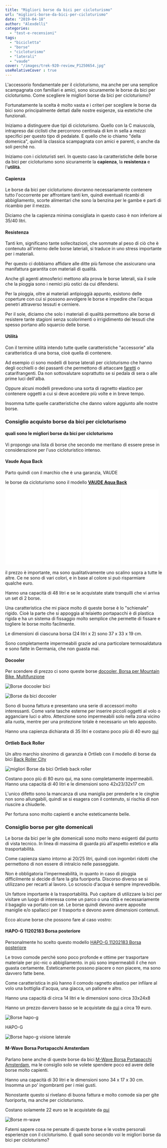 ```yaml
---
title: "Migliori borse da bici per cicloturismo"
url: "migliori-borse-da-bici-per-cicloturismo"
date: "2019-04-18"
author: "Alexdelli"
categories: 
  - "test-e-recensioni"
tags: 
  - "bicicletta"
  - "borse"
  - "cicloturismo"
  - "laterali"
  - "vaude"
cover: "/images/trek-920-review_P1250654.jpg"
useRelativeCover : true
---
```


L'accessorio fondamentale per il cicloturismo, ma anche per una semplice scampagnata con familiari e amici, sono sicuramente le borse da bici per cicloturismo. Come scegliere le migliori borse da bici per cicloturismo?

Fortunatamente la scelta è molto vasta e i criteri per scegliere le borse da bici sono principalmente dettati dalle nostre esigenze, sia estetiche che funzionali.

Iniziamo a distinguere due tipi di cicloturismo. Quello con la C maiuscola, intrapreso dai ciclisti che percorrono centinaia di km in sella a mezzi specifici per questo tipo di pedalate. E quello che io chiamo "della domenica", quindi la classica scampagnata con amici e parenti, o anche da soli perchè no.

Iniziamo con i cicloturisti seri. In questo caso la caratteristiche delle borse da bici per cicloturismo sono sicuramente la **capienza**, la **resistenza** e l'**utilità**.

#### **Capienza**

Le borse da bici per cicloturismo dovranno necessariamente contenere tutto l'occorrente per affrontare tanti km, quindi eventuali ricambi di abbigliamento, scorte alimentari che sono la benzina per le gambe e parti di ricambio per il mezzo.

Diciamo che la capienza minima consigliata in questo caso è non inferiore ai 35/40 litri.

#### Resistenza

Tanti km, significano tante sollecitazioni, che sommate al peso di ciò che è contenuto all'interno delle borse lateriali, si traduce in uno stress importante per i materiali.

Per questo ci dobbiamo affidare alle ditte più famose che assicurano una manifattura garantita con materiali di qualità.

Anche gli agenti atmosferici mettono alla prova le borse laterali, sia il sole che la pioggia sono i nemici più ostici da cui difendersi.

Per la pioggia, oltre ai materiali antipioggià appunto, esistono delle coperture con cui si possono avvolgere le borse e impedire che l'acqua penetri attraverso tessuti e cerniere.

Per il sole, diciamo che solo i materiali di qualità permettono alle borse di resistere tante stagioni senza scolorimenti o irrigidimento dei tessuti che spesso portano allo squarcio delle borse.

#### Utilità

Con il termine utilità intendo tutte quelle caratteristiche "accessorie" alla caratteristica di una borsa, cioè quella di contenere.

Ad esempio ci sono modelli di borse laterali per cicloturismo che hanno degli occhielli o dei passanti che permettono di attaccare [faretti](https://alexdelli.it/consiglio-luce-posteriore-led-per-bici-da-corsa/) o catarifrangenti. Da non sottovalutare soprattutto se si pedala di sera o alle prime luci dell'alba.

Oppure alcuni modelli prevedono una sorta di ragnetto elastico per contenere oggetti a cui si deve accedere più volte e in breve tempo.

Insomma tutte quelle caratteristiche che danno valore aggiunto alle nostre borse.

### Consiglio acquisto borse da bici per cicloturismo

#### quali sono le migliori borse da bici per cicloturismo

Vi propongo una lista di borse che secondo me meritano di essere prese in considerazione per l'uso cicloturistico intenso.

#### Vaude Aqua Back

Parto quindi con il marchio che è una garanzia, VAUDE

le borse da cicloturismo sono il modello **[VAUDE Aqua Back](https://amzn.to/2vcfN4S)**

<!-- Prova -->
<iframe style="width:120px;height:240px;" marginwidth="0" marginheight="0" scrolling="no" frameborder="0" src="//rcm-eu.amazon-adsystem.com/e/cm?lt1=_blank&amp;bc1=FFFFFF&amp;IS2=1&amp;bg1=FFFFFF&amp;fc1=000000&amp;lc1=0000FF&amp;t=alexdelli04-21&amp;language=it_IT&amp;o=29&amp;p=8&amp;l=as4&amp;m=amazon&amp;f=ifr&amp;ref=as_ss_li_til&amp;asins=B01LYNB1W4&amp;linkId=7267685614647cb1bf0e0da7636bfa0b"></iframe>

 
<!-- Prova2 -->
<iframe style="width:120px;height:240px;" marginwidth="0" marginheight="0" scrolling="no" frameborder="0" src="//rcm-eu.amazon-adsystem.com/e/cm?lt1=_blank&amp;bc1=FFFFFF&amp;IS2=1&amp;bg1=FFFFFF&amp;fc1=000000&amp;lc1=0000FF&amp;t=alexdelli04-21&amp;language=it_IT&amp;o=29&amp;p=8&amp;l=as4&amp;m=amazon&amp;f=ifr&amp;ref=as_ss_li_til&amp;asins=B01M18YFW6&amp;linkId=55f41410bc7468669e234e01abce8046"></iframe>

 
<!-- Prova3 -->
<iframe style="width:120px;height:240px;" marginwidth="0" marginheight="0" scrolling="no" frameborder="0" src="//rcm-eu.amazon-adsystem.com/e/cm?lt1=_blank&amp;bc1=FFFFFF&amp;IS2=1&amp;bg1=FFFFFF&amp;fc1=000000&amp;lc1=0000FF&amp;t=alexdelli04-21&amp;language=it_IT&amp;o=29&amp;p=8&amp;l=as4&amp;m=amazon&amp;f=ifr&amp;ref=as_ss_li_til&amp;asins=B01LYYXT9R&amp;linkId=8a9db1fd8922ad49260c4792416abcf0"></iframe>

 
<!-- Prova4 -->
<iframe style="width:120px;height:240px;" marginwidth="0" marginheight="0" scrolling="no" frameborder="0" src="//rcm-eu.amazon-adsystem.com/e/cm?lt1=_blank&amp;bc1=FFFFFF&amp;IS2=1&amp;bg1=FFFFFF&amp;fc1=000000&amp;lc1=0000FF&amp;t=alexdelli04-21&amp;language=it_IT&amp;o=29&amp;p=8&amp;l=as4&amp;m=amazon&amp;f=ifr&amp;ref=as_ss_li_til&amp;asins=B01LZMF3S2&amp;linkId=d54aa6a8d8b192dbe0be43c303c36d83"></iframe>

il prezzo è importante, ma sono qualitativamente uno scalino sopra a tutte le altre. Ce ne sono di vari colori, e in base al colore si può risparmiare qualche euro.

Hanno una capacità di 48 litri e se le acquistate state tranquilli che vi arriva un set di 2 borse.

Una caratteristica che mi piace molto di queste borse è lo "schienale" rigido. Cioè la parte che si appoggia al telaietto portapacchi è di plastica rigida e ha un sistema di fissaggio molto semplice che permette di fissare e togliere le borse molto facilmente.

Le dimensioni di ciascuna borsa (24 litri x 2) sono 37 x 33 x 19 cm.

Sono completamente impermeabili grazie ad una particolare termosaldatura e sono fatte in Germania, che non guasta mai.

#### Docooler

Per scendere di prezzo ci sono queste borse [docooler, Borsa per Mountain Bike, Multifunzione](https://amzn.to/2Irza2s)

![Borse docooler bici](images/61DdGA-ZToL._SL1000_.jpg)

![Borse da bici docooler](images/61Nn1mqqAdL._SL1000_.jpg)

Sono di buona fattura e presentano una serie di accessori molto interessanti. Come varie tasche esterne per inserire piccoli oggetti al volo o agganciare luci o altro. Attenzione sono impermeabili solo nella zona vicino alla ruota, mentre per una protezione totale è necessario un telo apposito.

Hanno una capienza dichiarata di 35 litri e costano poco più di 40 euro [qui](https://amzn.to/2V9ygh5)

#### Ortlieb Back Roller

Un altro marchio sinonimo di garanzia è Ortlieb con il modello di borse da bici [Back Roller City](https://amzn.to/2UmoR1j)

![migliori Borse da bici Ortlieb back roller](images/81URKPDjO5L._SL1500_.jpg)

Costano poco più di 80 euro qui, ma sono completamente impermeabili. Hanno una capacità di 40 litri e le dimensioni sono 42x23/32x17 cm

L'unico difetto sono la mancanza di una maniglia per prenderle e le cinghie non sono allungabili, quindi se si esagera con il contenuto, si rischia di non riuscire a chiuderle.

Per fortuna sono molto capienti e anche esteticamente belle.

### Consiglio borse per gite domenicali

Le borse da bici per le gite domenicali sono molto meno esigenti dal punto di vista tecnico. In linea di massima di guarda più all'aspetto estetico e alla trasportabilità.

Come capienza siamo intorno ai 20/25 litri, quindi con ingombri ridotti che permettono di non essere di intralcio nelle passeggiate.

Non è obbligatoria l'impermeabilità, in quanto in caso di pioggia difficilmente si decide di fare la gita fuoriporta. Discorso diverso se si utilizzano per recarti al lavoro. Lo scroscio d'acqua è sempre imprevedibile.

Un fattore importante è la trasportabilità. Può capitare di utilizzare la bici per visitare un luogo di interessa come un parco o una città e necessariamente il bagaglio va portato con sé. Le borse quindi devono avere apposite maniglie e/o spallacci per il trasporto e devono avere dimensioni contenuti.

Ecco alcune borse che possono fare al caso vostro:

#### HAPO-G 11202183 Borsa posteriore

Personalmente ho scelto questo modello [HAPO-G 11202183 Borsa posteriore](https://amzn.to/2Dw6Doz)

Le trovo comode perchè sono poco profonde e ottime per trasportare materiale per pic-nic o abbigliamento. in più sono impermeabili il che non guasta certamente. Esteticamente possono piacere o non piacere, ma sono davvero fatte bene.

Come caratteristica in più hanno il comodo ragnetto elastico per infilare al volo una bottiglia d'acqua, una giacca, un pallone e altro.

Hanno una capacità di circa 14 litri e le dimensioni sono circa 33x24x8

Hanno un prezzo davvero basso se le acquistate da [qui](https://amzn.to/2PghCXE) a circa 19 euro.

![Borse hapo-g](images/20190328_204351-1-950x713.jpg)

HAPO-G

![Borse hapo-g visione laterale](images/91csdfSL3pL._SL1500_.jpg)

#### M-Wave Borsa Portapacchi Amsterdam

Parlano bene anche di queste borse da bici [M-Wave Borsa Portapacchi Amsterdam](https://amzn.to/2PhPT8Q), ma le consiglio solo se volete spendere poco ed avere delle borse molto capienti.

Hanno una capacità di 30 litri e le dimensioni sono 34 x 17 x 30 cm. Insomma un po' ingombranti per i miei gusti.

Nonostante questo si rivelano di buona fattura e molto comode sia per gite fuoriporta, ma anche per cicloturismo.

Costano solamente 22 euro se le acquistate da [qui](https://amzn.to/2PhPT8Q)

![Borse m-wave](images/718AIxlGuQL._SL1500_.jpg)

Fatemi sapere cosa ne pensate di queste borse e le vostre personali esperienze con il cicloturismo. E quali sono secondo voi le migliori borse da bici per cicloturismo?
